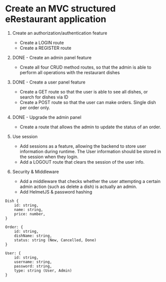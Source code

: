 # Create an MVC structured eRestaurant application

1. Create an authorization/authentication feature
	- Create a LOGIN route
	- Create a REGISTER route

2. DONE - Create an admin panel feature
	- Create all four CRUD method routes, so that the admin is able to perform all operations with the restaurant dishes

3. DONE - Create a user panel feature
	- Create a GET route so that the user is able to see all dishes, or search for dishes via ID
	- Create a POST route so that the user can make orders. Single dish per order only.

4. DONE - Upgrade the admin panel
	- Create a route that allows the admin to update the status of an order.

5. Use session
	- Add sessions as a feature, allowing the backend to store user information during runtime. The User information should be stored in the session when they login.
	- Add a LOGOUT route that clears the session of the user info.

6. Security & Middleware
	- Add a middleware that checks whether the user attempting a certain admin action (such as delete a dish) is actually an admin.
	- Add HelmetJS & password hashing
````
Dish {
    id: string,
    name: string,
    price: number,
}

Order: {
    id: string,
    dishName: string,
    status: string (New, Cancelled, Done)
}

User: {
    id: string,
    username: string,
    password: string,
    type: string (User, Admin)
}
````
